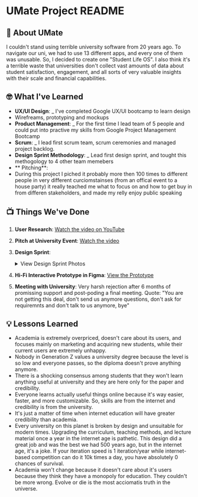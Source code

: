 # UMate Project README

## 🚀 About UMate

I couldn't stand using terrible university software from 20 years ago. To navigate our uni, we had to use 13 different apps, and every one of them was unusable. So, I decided to create one "Student Life OS". I also think it's a terrible waste that universities don't collect vast amounts of data about student satisfaction, engagement, and all sorts of very valuable insights with their scale and financial capabilities.

## 🤓 What I've Learned

- **UX/UI Design**:
  \_ I've completed Google UX/UI bootcamp to learn design
- Wirefreams, prototyping and mockups
- **Product Management**:
  \_ For the first time I lead team of 5 people and could put into practive my skills from Google Project Management Bootcamp
- **Scrum**:
  \_ I lead first scrum team, scrum ceremonies and managed project backlog.
- **Design Sprint Methodology**:
  \_ Lead first design sprint, and tought this methogology to 4 other team memebers
- ** Pitching**:
- During this project I piched it probably more then 100 times to different people in very different curciomstainses (from an offical event to a house party) it really teached me what to focus on and how to get buy in from differen stakeholders, and made my relly enjoy public speaking

## 📺 Things We've Done

1. **User Research**: [Watch the video on YouTube](https://www.youtube.com/watch?v=3utjOkJ-lpw)
2. **Pitch at University Event**: [Watch the video](https://youtu.be/eUs8ZzDEOb8)
3. **Design Sprint**:
   <details>
   <summary>View Design Sprint Photos</summary>

   ![Design Sprint 1](/assets/design_sprint_1.png)
   ![Design Sprint 2](/assets/design_sprint_2.png)
   ![Design Sprint 3](/assets/design_sprint_3.png)

   </details>

4. **Hi-Fi Interactive Prototype in Figma**: [View the Prototype](https://www.youtube.com/watch?v=FAkZcEXgzjU)

5. **Meeting with University**: Very harsh rejection after 6 months of promissing support and post-poding a final meeting. Quote: "You are not getting this deal, don't send us anymore questions, don't ask for requiremnts and don't talk to us anymore, bye"

## 💡 Lessons Learned

- Academia is extremely overpriced, doesn't care about its users, and focuses mainly on marketing and acquiring new students, while their current users are extremely unhappy.
- Nobody in Generation Z values a university degree because the level is so low and everyone passes, so the diploma doesn't prove anything anymore.
- There is a shocking consensus among students that they won't learn anything useful at university and they are here only for the paper and credibility.
- Everyone learns actually useful things online because it's way easier, faster, and more customizable. So, skills are from the internet and credibility is from the university.
- It's just a matter of time when internet education will have greater credibility than academia.
- Every university on this planet is broken by design and unsuitable for modern times. Upgrading the curriculum, teaching methods, and lecture material once a year in the internet age is pathetic. This design did a great job and was the best we had 500 years ago, but in the internet age, it's a joke. If your iteration speed is 1 iteration/year while internet-based competition can do it 10k times a day, you have absolutely 0 chances of survival.
- Academia won't change because it doesn't care about it's users because they think they have a monopoly for education. They couldn't be more wrong. Evolve or die is the most acciomatis truth in the universe.
